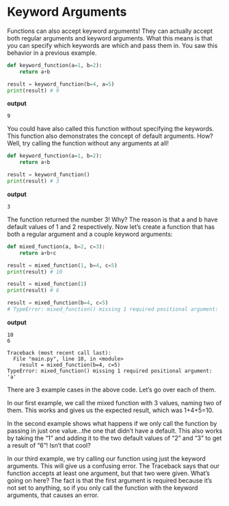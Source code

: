# Keyword Arguments
Functions can also accept keyword arguments! They can actually accept both regular arguments and keyword arguments. What this means is that you can specify which keywords are which and pass them in. You saw this behavior in a previous example.
```python
def keyword_function(a=1, b=2):
    return a+b

result = keyword_function(b=4, a=5)
print(result) # 9
```
**output**
```
9
```
You could have also called this function without specifying the keywords. This function also demonstrates the concept of default arguments. How? Well, try calling the function without any arguments at all!

```python
def keyword_function(a=1, b=2):
    return a+b

result = keyword_function()
print(result) # 3
```
**output**
```
3
```
The function returned the number 3! Why? The reason is that a and b have default values of 1 and 2 respectively. Now let’s create a function that has both a regular argument and a couple keyword arguments:

```python
def mixed_function(a, b=2, c=3):
    return a+b+c

result = mixed_function(1, b=4, c=5)
print(result) # 10

result = mixed_function(1)
print(result) # 6

result = mixed_function(b=4, c=5)
# TypeError: mixed_function() missing 1 required positional argument: 'a'
```
**output**
```
10
6

Traceback (most recent call last):
  File "main.py", line 10, in <module>
    result = mixed_function(b=4, c=5)
TypeError: mixed_function() missing 1 required positional argument: 'a'
```
There are 3 example cases in the above code. Let’s go over each of them.

In our first example, we call the mixed function with 3 values, naming two of them. This works and gives us the expected result, which was 1+4+5=10.

In the second example shows what happens if we only call the function by passing in just one value…the one that didn’t have a default. This also works by taking the “1” and adding it to the two default values of “2” and “3” to get a result of “6”! Isn’t that cool?

In our third example, we try calling our function using just the keyword arguments. This will give us a confusing error. The Traceback says that our function accepts at least one argument, but that two were given. What’s going on here? The fact is that the first argument is required because it’s not set to anything, so if you only call the function with the keyword arguments, that causes an error.
